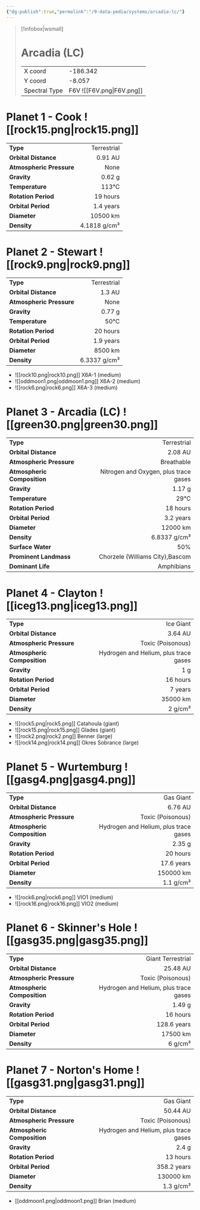 ```yaml
---
{"dg-publish":true,"permalink":"/9-data-pedia/systems/arcadia-lc/"}
---
```


> [!infobox|wsmall]
> # Arcadia (LC)
> | | |
> | - | - |
> | X coord | -186.342 |
> | Y coord| -8.057 |
> | Spectral Type | F6V ![[F6V.png\|F6V.png]] |

# Planet 1 - Cook ![[rock15.png\|rock15.png]]
|                             |                           |
| --------------------------- | -------------------------:|
| **Type**                    |             Terrestrial |
| **Orbital Distance**        |   0.91 AU |
| **Atmospheric Pressure**    |       None |
| **Gravity**                 |        0.62 g |
| **Temperature**             |    113°C |
| **Rotation Period**         |  19 hours |
| **Orbital Period** | 1.4 years |
| **Diameter**                |      10500 km | 
| **Density**                 |    4.1818 g/cm³ |





# Planet 2 - Stewart ![[rock9.png\|rock9.png]]
|                             |                           |
| --------------------------- | -------------------------:|
| **Type**                    |             Terrestrial |
| **Orbital Distance**        |   1.3 AU |
| **Atmospheric Pressure**    |       None |
| **Gravity**                 |        0.77 g |
| **Temperature**             |    50°C |
| **Rotation Period**         |  20 hours |
| **Orbital Period** | 1.9 years |
| **Diameter**                |      8500 km | 
| **Density**                 |    6.3337 g/cm³ |



- ![[rock10.png\|rock10.png]] X6A-1 (medium)
- ![[oddmoon1.png\|oddmoon1.png]] X6A-2 (medium)
- ![[rock6.png\|rock6.png]] X6A-3 (medium)


# Planet 3 - Arcadia (LC) ![[green30.png\|green30.png]]
|                             |                           |
| --------------------------- | -------------------------:|
| **Type**                    |             Terrestrial |
| **Orbital Distance**        |   2.08 AU |
| **Atmospheric Pressure**    |       Breathable |
| **Atmospheric Composition** |      Nitrogen and Oxygen, plus trace gases |
| **Gravity**                 |        1.17 g |
| **Temperature**             |    29°C |
| **Rotation Period**         |  18 hours |
| **Orbital Period** | 3.2 years |
| **Diameter**                |      12000 km | 
| **Density**                 |    6.8337 g/cm³ |
| **Surface Water**           |           50% | 
| **Prominent Landmass**      |         Chorzele (Williams City),Bascom | 
| **Dominant Life**           |         Amphibians |





# Planet 4 - Clayton ![[iceg13.png\|iceg13.png]]
|                             |                           |
| --------------------------- | -------------------------:|
| **Type**                    |             Ice Giant |
| **Orbital Distance**        |   3.64 AU |
| **Atmospheric Pressure**    |       Toxic (Poisonous) |
| **Atmospheric Composition** |      Hydrogen and Helium, plus trace gases |
| **Gravity**                 |        1 g |
| **Rotation Period**         |  16 hours |
| **Orbital Period** | 7 years |
| **Diameter**                |      35000 km | 
| **Density**                 |    2 g/cm³ |



- ![[rock5.png\|rock5.png]] Catahoula (giant)
- ![[rock15.png\|rock15.png]] Glades (giant)
- ![[rock2.png\|rock2.png]] Benner (large)
- ![[rock14.png\|rock14.png]] Okres Sobrance (large)


# Planet 5 - Wurtemburg ![[gasg4.png\|gasg4.png]]
|                             |                           |
| --------------------------- | -------------------------:|
| **Type**                    |             Gas Giant |
| **Orbital Distance**        |   6.76 AU |
| **Atmospheric Pressure**    |       Toxic (Poisonous) |
| **Atmospheric Composition** |      Hydrogen and Helium, plus trace gases |
| **Gravity**                 |        2.35 g |
| **Rotation Period**         |  20 hours |
| **Orbital Period** | 17.6 years |
| **Diameter**                |      150000 km | 
| **Density**                 |    1.1 g/cm³ |



- ![[rock6.png\|rock6.png]] VIO1 (medium)
- ![[rock16.png\|rock16.png]] VIO2 (medium)


# Planet 6 - Skinner's Hole ![[gasg35.png\|gasg35.png]]
|                             |                           |
| --------------------------- | -------------------------:|
| **Type**                    |             Giant Terrestrial |
| **Orbital Distance**        |   25.48 AU |
| **Atmospheric Pressure**    |       Toxic (Poisonous) |
| **Atmospheric Composition** |      Hydrogen and Helium, plus trace gases |
| **Gravity**                 |        1.49 g |
| **Rotation Period**         |  16 hours |
| **Orbital Period** | 128.6 years |
| **Diameter**                |      17500 km | 
| **Density**                 |    6 g/cm³ |





# Planet 7 - Norton's Home ![[gasg31.png\|gasg31.png]]
|                             |                           |
| --------------------------- | -------------------------:|
| **Type**                    |             Gas Giant |
| **Orbital Distance**        |   50.44 AU |
| **Atmospheric Pressure**    |       Toxic (Poisonous) |
| **Atmospheric Composition** |      Hydrogen and Helium, plus trace gases |
| **Gravity**                 |        2.4 g |
| **Rotation Period**         |  13 hours |
| **Orbital Period** | 358.2 years |
| **Diameter**                |      130000 km | 
| **Density**                 |    1.3 g/cm³ |



- [[oddmoon1.png\|oddmoon1.png]] Brían (medium)

